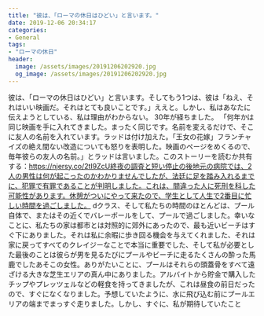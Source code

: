 ```yaml
---
title: "彼は、「ローマの休日はひどい」と言います。"
date: 2019-12-06 20:34:17
categories:
- General
tags:
- "ローマの休日"
header:
  image: /assets/images/20191206202920.jpg
  og_image: /assets/images/20191206202920.jpg
---
```


彼は、「ローマの休日はひどい」と言います。そしてもう1つは、彼は「ねえ、それはいい映画だ。それはとても良いことです。」ええと。しかし、私はあなたに伝えようとしている、私は理由がわからない。 30年が経ちました。 「何年かは同じ映画を手に入れてきました。まったく同じです。名前を変えるだけで、そこに友人の名前を入れています。ラッドは付け加えた。「王女の花嫁」フランチャイズの絶え間ない改造についても怒りを表明した。映画のページをめくるので、毎年彼らの友人の名前。」とラッドは言いました。このストーリーを読むか共有する：https://njersy.co/2tI9ZcU終夜の調査と短い停止の後地元の病院では、2人の男性は何が起こったのかわかりませんでしたが、法廷に足を踏み入れるまでに、犯罪で有罪であることが判明しました。これは、間違った人に死刑を科した可能性があります。休憩がついにやって来たので、学生として人生で2番目に忙しい時間を過ごしました。 dクラス、そして私たちの時間のほとんどは、プール自体で、またはその近くでバレーボールをして、プールで過ごしました。幸いなことに、私たちの家は都市とは対照的に郊外にあったので、最も近いビーチはすぐ下にありました。それは私に余暇に歩き回る機会を与えてくれました、それは家に戻ってすべてのクレイジーなことで本当に重要でした、そして私が必要とした最後のことは彼らが男を見るたびにプールやビーチに走るたくさんの酔った馬鹿でしたあそこの女性。ありがたいことに、プールはそれらの頭蓋骨をすべて遠ざける大きな芝生エリアの真ん中にありました。アルバイトから貯金で購入したチップやプレッツェルなどの軽食を持ってきましたが、これは昼食の前日だったので、すぐになくなりました。予想していたように、水に飛び込む前にプールエリアの端までまっすぐ走りました。しかし、すぐに、私が期待していたこと
